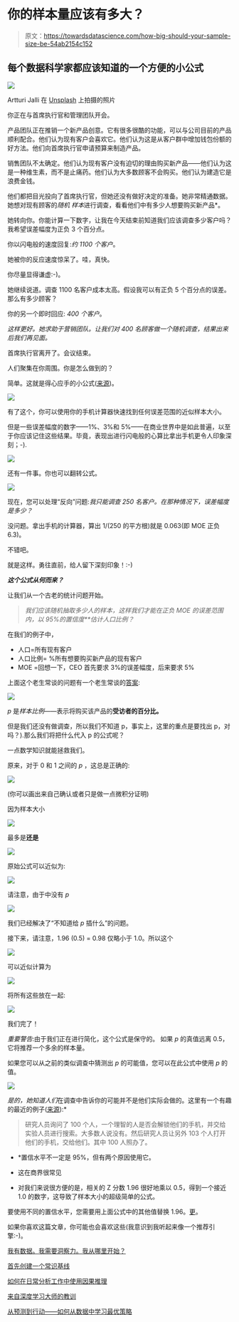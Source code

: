 # 你的样本量应该有多大？

> 原文：<https://towardsdatascience.com/how-big-should-your-sample-size-be-54ab2154c152>

## 每个数据科学家都应该知道的一个方便的小公式

![](img/8ad042347a5b3f7345b3c24406cf855f.png)

Artturi Jalli 在 [Unsplash](https://unsplash.com?utm_source=medium&utm_medium=referral) 上拍摄的照片

你正在与首席执行官和管理团队开会。

产品团队正在推销一个新产品创意。它有很多很酷的功能，可以与公司目前的产品顺利配合。他们认为现有客户会喜欢它。他们认为这是从客户群中增加钱包份额的好方法。他们向首席执行官申请预算来制造产品。

销售团队不太确定。他们认为现有客户没有迫切的理由购买新产品——他们认为这是一种维生素，而不是止痛药。他们认为大多数顾客不会购买。他们认为建造它是浪费金钱。

他们都把目光投向了首席执行官，但她还没有做好决定的准备。她非常精通数据。她想对现有顾客的*随机* *样本*进行调查，看看他们中有多少人想要购买新产品*。

她转向你。你能计算一下数字，让我在今天结束前知道我们应该调查多少客户吗？我希望误差幅度为正负 3 个百分点。

你以闪电般的速度回复:*约 1100 个客户*。

她被你的反应速度惊呆了。哇，真快。

你尽量显得谦虚:-)。

她继续说道。调查 1100 名客户成本太高。假设我可以有正负 5 个百分点的误差。那么有多少顾客？

你的另一个即时回应: *400 个客户*。

*这样更好。她求助于营销团队。让我们对 400 名顾客做一个随机调查，结果出来后我们再见面。*

首席执行官离开了。会议结束。

人们聚集在你周围。你是怎么做到的？

简单。这就是得心应手的小公式([来源](https://en.wikipedia.org/wiki/Sample_size_determination#Estimation_of_a_proportion))。

![](img/4b34e01f36fb9155ca9a3fabff6f4f27.png)

有了这个，你可以使用你的手机计算器快速找到任何误差范围的近似样本大小。

但是一些误差幅度的数字——1%、3%和 5%——在商业世界中是如此普遍，以至于你应该记住这些结果。毕竟，表现出进行闪电般的心算比拿出手机更令人印象深刻；-).

![](img/f2ea4f5cefec232df97c153962980148.png)

还有一件事。你也可以翻转公式。

![](img/c9179d330b7df55152e1918aa3474a0a.png)

现在，您可以处理“反向”问题:*我只能调查 250 名客户。在那种情况下，误差幅度是多少？*

没问题。拿出手机的计算器，算出 1/(250 的平方根)就是 0.063(即 MOE 正负 6.3)。

不错吧。

就是这样。勇往直前，给人留下深刻印象！:-)

***这个公式从何而来？***

让我们从一个古老的统计问题开始。

> *我们应该随机抽取多少人的样本，这样我们才能在正负 MOE 的误差范围内，以 95%的置信度**估计人口比例？*

在我们的例子中，

*   人口=所有现有客户
*   人口比例= %所有想要购买新产品的现有客户
*   MOE =回想一下，CEO 首先要求 3%的误差幅度，后来要求 5%

上面这个老生常谈的问题有一个老生常谈的[答案](https://en.wikipedia.org/wiki/Sample_size_determination#Estimation_of_a_proportion):

![](img/84059297ac618e30e54936fb96f7d62b.png)

*p* 是*样本比例*——表示将购买该产品的**受访者的百分比。**

但是我们还没有做调查，所以我们不知道 p，事实上，这里的重点是要找出 p，对吗？).那么我们将把什么代入 p 的公式呢？

一点数学知识就能拯救我们。

原来，对于 0 和 1 之间的 *p* ，这总是正确的:

![](img/d5010497fc49ac843377368fc33b6f14.png)

(你可以画出来自己确认或者只是做一点微积分证明)

因为样本大小

![](img/f487f67eb421fc7b003b1e2aa5ecf63c.png)

最多是**还是**

![](img/d6fcad9e58b661636d03e22956f20187.png)

原始公式可以近似为:

![](img/eb853e7bf48a3fcde65c1805ea01fe3b.png)

请注意，由于中没有 *p*

![](img/d6fcad9e58b661636d03e22956f20187.png)

我们已经解决了“不知道给 *p* 插什么”的问题。

接下来，请注意，1.96 (0.5) = 0.98 仅略小于 1.0。所以这个

![](img/d6fcad9e58b661636d03e22956f20187.png)

可以近似计算为

![](img/485d7bce897220fbae0e0028fe7ed48e.png)

将所有这些放在一起:

![](img/71dd90fdd4b7a2c7b6ca6b9e3c8cb710.png)

我们完了！

*重要警告*:由于我们正在进行简化，这个公式是保守的。 如果 *p* 的真值远离 0.5，它将推荐一个多余的样本量。

如果您可以从之前的类似调查中猜测出 *p* 的可能值，您可以在此公式中使用 *p* 的值。

![](img/84059297ac618e30e54936fb96f7d62b.png)

*是的，她知道人们*在调查中告诉你的可能并不是他们实际会做的。这里有一个有趣的最近的例子([来源](https://medium.com/magnetic/52-things-i-learned-in-2022-db5fcd4aea6e)):*

> 研究人员询问了 100 个人，一个理智的人是否会解锁他们的手机，并交给实验人员进行搜索。大多数人说没有。然后研究人员让另外 103 个人打开他们的手机，交给他们。其中 100 人照办了。

* *置信水平不一定是 95%，但有两个原因使用它。

*   这在商界很常见
*   对我们来说很方便的是，相关的 Z 分数 1.96 很好地乘以 0.5，得到一个接近 1.0 的数字，这导致了样本大小的超级简单的公式。

要使用不同的置信水平，您需要用上面公式中的其他值替换 1.96。[更](https://en.wikipedia.org/wiki/Sample_size_determination#Estimation_of_a_proportion)。

如果你喜欢这篇文章，你可能也会喜欢这些(我意识到我听起来像一个推荐引擎:-)。

[我有数据。我需要洞察力。我从哪里开始？](https://medium.com/p/7ddc935ab365)

[首先创建一个常识基线](https://medium.com/p/e66dbf8a8a47)

[如何在日常分析工作中使用因果推理](https://medium.com/p/b5efbdbf8ab0)

[来自深度学习大师的教训](https://medium.com/p/1e38404dd2d5)

[从预测到行动——如何从数据中学习最优策略](https://medium.com/p/1edbfdcb725d)